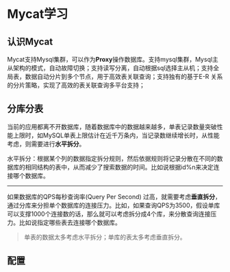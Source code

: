 Mycat学习
===

认识Mycat
---

Mycat支持Mysql集群，可以作为**Proxy**操作数据库。支持mysql集群，Mysql主从架构的模式，自动故障切换；支持读写分离，自动根据sql选择主从机；支持全局表，数据自动分片到多个节点，用于高效表关联查询；支持独有的基于E-R 关系的分片策略，实现了高效的表关联查询多平台支持；



分库分表
---

当前的应用都离不开数据库，随着数据库中的数据越来越多，单表记录数量突破性能上限时，如MySQL单表上限估计在近千万条内，当记录数继续增长时，从性能考虑，则需要进行**水平拆分**。

水平拆分：根据某个列的数据指定拆分规则，然后依据规则将记录分散在不同的数据库的相同结构的表中，从而减少了搜索数据的时间。比如说根据id%n来决定连接哪个数据库。

***

如果数据库的QPS每秒查询率(Query Per Second) 过高，就需要考虑**垂直拆分**，通过分库来分担单个数据库的连接压力。比如，如果查询QPS为3500，假设单库可以支撑1000个连接数的话，那么就可以考虑拆分成4个库，来分散查询连接压力。比如说指定哪些表去连接哪个数据库。

> 单表的数据太多考虑水平拆分；单库的表太多考虑垂直拆分。



配置
---








